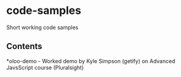 # code-samples
Short working code samples

## Contents
*oloo-demo - Worked demo by Kyle Simpson (getify) on Advanced JavsScript course (Pluralsight)
